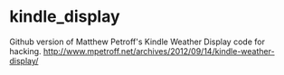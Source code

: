 kindle_display
==============

Github version of Matthew Petroff's Kindle Weather Display code for hacking.
http://www.mpetroff.net/archives/2012/09/14/kindle-weather-display/
